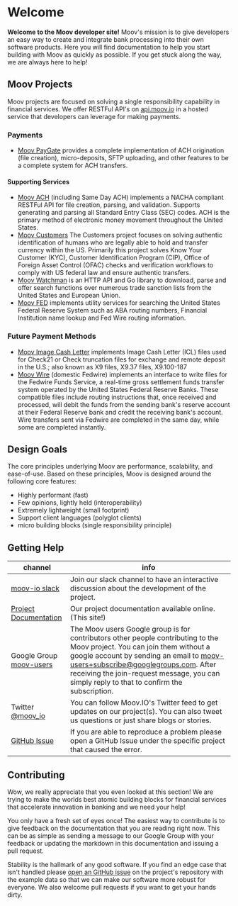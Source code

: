 # Welcome

**Welcome to the Moov developer site!** Moov's mission is to give developers an easy way to create and integrate bank processing into their own software products. Here you will find documentation to help you start building with Moov as quickly as possible. If you get stuck along the way, we are always here to help!

## Moov Projects

Moov projects are focused on solving a single responsibility capability in financial services. We offer RESTFul API's on [api.moov.io](https://api.moov.io) in a hosted service that developers can leverage for making payments.

### Payments

- [Moov PayGate](./paygate/) provides a complete implementation of ACH origination (file creation), micro-deposits, SFTP uploading, and other features to be a complete system for ACH transfers.

#### Supporting Services

- [Moov ACH](https://github.com/moov-io/ach) (including Same Day ACH) implements a NACHA compliant RESTFul API for file creation, parsing, and validation. Supports generating and parsing all Standard Entry Class (SEC) codes. ACH is the primary method of electronic money movement throughout the United States.
- [Moov Customers](./customers/) The Customers project focuses on solving authentic identification of humans who are legally able to hold and transfer currency within the US. Primarily this project solves Know Your Customer (KYC), Customer Identification Program (CIP), Office of Foreign Asset Control (OFAC) checks and verification workflows to comply with US federal law and ensure authentic transfers.
- [Moov Watchman](https://github.com/moov-io/watchman) is an HTTP API and Go library to download, parse and offer search functions over numerous trade sanction lists from the United States and European Union.
- [Moov FED](https://github.com/moov-io/fed) implements utility services for searching the United States Federal Reserve System such as ABA routing numbers, Financial Institution name lookup and Fed Wire routing information.

### Future Payment Methods

- [Moov Image Cash Letter](https://github.com/moov-io/imagecashletter) implements Image Cash Letter (ICL) files used for Check21 or Check truncation files for exchange and remote deposit in the U.S.; also known as X9 files, X9.37 files, X9.100-187
- [Moov Wire](https://github.com/moov-io/wire) (domestic Fedwire) implements an interface to write files for the Fedwire Funds Service, a real-time gross settlement funds transfer system operated by the United States Federal Reserve Banks. These compatible files include routing instructions that, once received and processed, will debit the funds from the sending bank's reserve account at their Federal Reserve bank and credit the receiving bank's account. Wire transfers sent via Fedwire are completed in the same day, while some are completed instantly.

## Design Goals

The core principles underlying Moov are performance, scalability, and ease-of-use. Based on these principles, Moov is designed around the following core features:

- Highly performant (fast)
- Few opinions, lightly held (interoperability)
- Extremely lightweight (small footprint)
- Support client languages (polyglot clients)
- micro building blocks (single responsibility principle)

## Getting Help

 channel | info
 ------- | -------
[moov-io slack](https://slack.moov.io/) | Join our slack channel to have an interactive discussion about the development of the project.
[Project Documentation](https://docs.moov.io/) | Our project documentation available online. (This site!)
Google Group [moov-users](https://groups.google.com/forum/#!forum/moov-users)| The Moov users Google group is for contributors other people contributing to the Moov project. You can join them without a google account by sending an email to [moov-users+subscribe@googlegroups.com](mailto:moov-users+subscribe@googlegroups.com). After receiving the join-request message, you can simply reply to that to confirm the subscription.
Twitter [@moov_io](https://twitter.com/moov_io)	| You can follow Moov.IO's Twitter feed to get updates on our project(s). You can also tweet us questions or just share blogs or stories.
[GitHub Issue](https://github.com/moov-io) | If you are able to reproduce a problem please open a GitHub Issue under the specific project that caused the error.

## Contributing

Wow, we really appreciate that you even looked at this section! We are trying to make the worlds best atomic building blocks for financial services that accelerate innovation in banking and we need your help!

You only have a fresh set of eyes once! The easiest way to contribute is to give feedback on the documentation that you are reading right now. This can be as simple as sending a message to our Google Group with your feedback or updating the markdown in this documentation and issuing a pull request.

Stability is the hallmark of any good software. If you find an edge case that isn't handled please [open an GitHub issue](https://github.com/moov-io) on the project's repository with the example data so that we can make our software more robust for everyone. We also welcome pull requests if you want to get your hands dirty.

